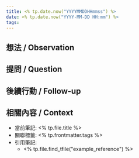 ```yaml
---
title: <% tp.date.now("YYYYMMDDHHmmss") %>
date: <% tp.date.now("YYYY-MM-DD HH:mm") %>
tags:
---
```


## 想法 / Observation


## 提問 / Question


## 後續行動 / Follow-up


## 相關內容 / Context
- 當前筆記: <% tp.file.title %>
- 關聯標籤: <% tp.frontmatter.tags %>
- 引用筆記:
  - <% tp.file.find_tfile("example_reference") %>




